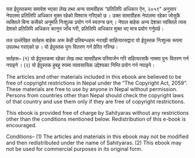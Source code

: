 यस ईपुस्तकमा समावेश भएका लेख तथा अन्य सामग्रीहरू “प्रतिलिपि अधिकार ऐन, २०५९” अनुसार नेपालमा प्रतिलिपि अधिकार मुक्त रहेको विश्वास गरिएको छ । उक्त सामाग्रीहरू नेपालमा रहेका जोसुकै व्यक्तिले बिना कसैको अनुमति निःशुल्क प्रयोग गर्न स्वतन्त्र छन् । नेपाल बाहेक अन्य देशका व्यक्तिले त्यस देशको प्रतिलिपि अधिकार कानुन जाँच गरी, प्रतिलिपि अधिकार मुक्त भए मात्र प्रयोग गर्नुपर्छ ।

तल उल्लेखित सर्तहरू बाहेक अरू केही प्रतिबन्धहरू नराखी साहित्यरसद्वारा यो ईपुस्तक निःशुल्क रूपमा उपलब्ध गराएको छ । यो ईपुस्तक पुनः वितरण गर्न प्रेरित गरिन्छ ।

सर्तहरू–
(१) यो ईपुस्तकमा रहेका लेख तथा सामग्रीहरू परिमार्जन गरि सहित्यरसकै नाममा पुनः वितरण गर्न नपाइने ।
(२) यो ईपुस्तक हुबहु रुपमा व्यावसायिक उद्देश्यका निम्ति प्रयोग गर्न नपाइने ।


The articles and other materials included in this ebook are believed to be free of copyright restrictions in Nepal under the “The Copyright Act, 2059”. These materials are free to use by anyone in Nepal without permission. Persons from countries other than Nepal should check the copyright laws of that country and use them only if they are free of copyright restrictions.

This ebook is provided free of charge by Sahityaras without any restrictions other than the conditions mentioned below. Redistribution of this e-book is encouraged.

Conditions–
(1) The articles and materials in this ebook may not be modified and then redistributed under the name of Sahityaras.
(2) This ebook may not be used for commercial purposes in its original form.

